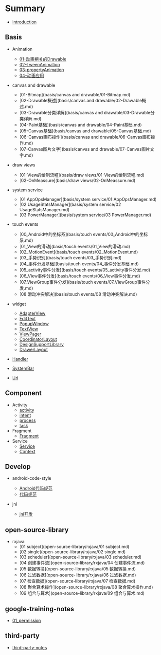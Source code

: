 # Summary

* [Introduction](README.md)

## Basis

* Animation
    * [01-动画相关的Drawable](basis/animation/01-动画相关的Drawable.md)
    * [02-TweenAnimation](basis/animation/02-TweenAnimation.md)
    * [03-propertyAnimation](basis/animation/03-propertyAnimation.md)
    * [04-动画应用](basis/animation/04-动画应用.md)
* canvas and drawable
    * [01-Bitmap](basis/canvas and drawable/01-Bitmap.md)
    * [02-Drawable概述](basis/canvas and drawable/02-Drawable概述.md)
    * [03-Drawable分类详解](basis/canvas and drawable/03-Drawable分类详解.md)
    * [04-Paint基础](basis/canvas and drawable/04-Paint基础.md)
    * [05-Canvas基础](basis/canvas and drawable/05-Canvas基础.md)
    * [06-Canvas画布操作](basis/canvas and drawable/06-Canvas画布操作.md)
    * [07-Canvas图片文字](basis/canvas and drawable/07-Canvas图片文字.md)
* draw views
    * [01-View的绘制流程](basis/draw views/01-View的绘制流程.md)
    * [02-OnMeassure](basis/draw views/02-OnMeassure.md)
* system service
    * [01 AppOpsManager](basis/system service/01 AppOpsManager.md)
    * [02 UsageStatsManager](basis/system service/02 UsageStatsManager.md)
    * [03 PowerManager](basis/system service/03 PowerManager.md)
* touch events
    * [00_Android中的坐标系](basis/touch events/00_Android中的坐标系.md)
    * [01_View的滑动](basis/touch events/01_View的滑动.md)
    * [02_MotionEvent](basis/touch events/02_MotionEvent.md)
    * [03_手势识别](basis/touch events/03_手势识别.md)
    * [04_事件分发基础](basis/touch events/04_事件分发基础.md)
    * [05_activity事件分发](basis/touch events/05_activity事件分发.md)
    * [06_View事件分发](basis/touch events/06_View事件分发.md)
    * [07_ViewGroup事件分发](basis/touch events/07_ViewGroup事件分发.md)
    * [08 滑动冲突解决](basis/touch events/08 滑动冲突解决.md)
* widget
    * [AdapterView](basis/widget/AdapterView.md)
    * [EditText](basis/widget/EditText.md)
    * [PopupWindow](basis/widget/PopupWindow.md)
    * [TextView](basis/widget/TextView.md)
    * [ViewPager](basis/widget/ViewPager.md)
    * [CoordinatorLayout](basis/widget/CoordinatorLayout.md)
    * [DesignSupportLibrary](basis/widget/DesignSupportLibrary.md)
    * [DrawerLayout](basis/widget/DrawerLayout.md)

* [Handler](basis/Handler.md)
* [SystemBar](basis/SystemBar.md)
* [Uri](basis/Uri.md)

## Component

* Activity
    * [activity](component/activity/activity.md)
    * [intent](component/activity/intent.md)
    * [process](component/activity/process.md)
    * [task](component/activity/task.md)
* Fragment
    * [Fragment](component/fragment/Fragment.md)
* Service
    * [Service](component/service/service.md)
    * [Context](component/Context.md)

## Develop

* android-code-style
    * [Android代码规范](develop/android-code-style/Android代码规范.md)
    * [代码规范](develop/android-code-style/代码规范.md)

* jni
    * [jni开发](develop/jni/Jni开发.md)

## open-source-library

* rxjava
    * [01 subject](open-source-library/rxjava/01 subject.md)
    * [02 single](open-source-library/rxjava/02 single.md)
    * [03 scheduler](open-source-library/rxjava/03 scheduler.md)
    * [04 创建事件流](open-source-library/rxjava/04 创建事件流.md)
    * [05 数据转换](open-source-library/rxjava/05 数据转换.md)
    * [06 过滤数据](open-source-library/rxjava/06 过滤数据.md)
    * [07 检查数据](open-source-library/rxjava/07 检查数据.md)
    * [08 聚合算术操作](open-source-library/rxjava/08 聚合算术操作.md)
    * [09 组合与算术](open-source-library/rxjava/09 组合与算术.md)

## google-training-notes

* [01_permission](google-training-notes/01_permission.md)

## third-party

* [third-party-notes](third-party/third-party-notes.md)